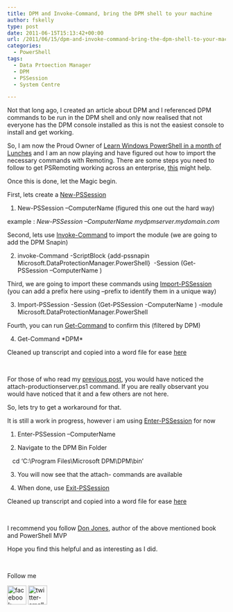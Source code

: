 ```yaml
---
title: DPM and Invoke-Command, bring the DPM shell to your machine
author: fskelly
type: post
date: 2011-06-15T15:13:42+00:00
url: /2011/06/15/dpm-and-invoke-command-bring-the-dpm-shell-to-your-machine/
categories:
  - PowerShell
tags:
  - Data Prtoection Manager
  - DPM
  - PSSession
  - System Centre

---
```

Not that long ago, I created an article about DPM and I referenced DPM commands to be run in the DPM shell and only now realised that not everyone has the DPM console installed as this is not the easiest console to install and get working.

So, I am now the Proud Owner of [Learn Windows PowerShell in a month of Lunches][1] and I am an now playing and have figured out how to import the necessary commands with Remoting. There are some steps you need to follow to get PSRemoting working across an enterprise, [this][2] might help.

Once this is done, let the Magic begin.

First, lets create a [New-PSSession][3]

1. New-PSSession –ComputerName <FQDN of DPM Server> (figured this one out the hard way)

example : _New-PSSession –ComputerName mydpmserver.mydomain.com_

Second, lets use [Invoke-Command][4] to import the module (we are going to add the DPM Snapin)

2. invoke-Command -ScriptBlock {add-pssnapin Microsoft.DataProtectionManager.PowerShell}&#160; -Session (Get-PSSession –ComputerName <FQDN of DPM Server>)

Third, we are going to import these commands using [Import-PSSession][5] (you can add a prefix here using –prefix to identify them in a unique way)

3. Import-PSSession -Session (Get-PSSession -ComputerName <FQDN of DPM Server>) -module Microsoft.DataProtectionManager.PowerShell

Fourth, you can run [Get-Command][6] to confirm this (filtered by DPM)

4. Get-Command \*DPM\*

Cleaned up transcript and copied into a word file for ease [here][7]

&#160;

For those of who read my [previous post][8], you would have noticed the attach-productionserver.ps1 command. If you are really observant you would have noticed that it and a few others are not here.

So, lets try to get a workaround for that.

It is still a work in progress, however i am using [Enter-PSSession][9] for now

1. Enter-PSSession –ComputerName <FQDN of DPM Server>

2. Navigate to the DPM Bin Folder

&#160;&#160; cd &#8216;C:\Program Files\Microsoft DPM\DPM\bin&#8217;

3. You will now see that the attach- commands are available

4. When done, use [Exit-PSSession][10]

Cleaned up transcript and copied into a word file for ease [here][11]

&#160;

I recommend you follow [Don Jones][12], author of the above mentioned book and PowerShell MVP

Hope you find this helpful and as interesting as I did.

&#160;

Follow me

[<img loading="lazy" style="background-image:none;padding-left:0;padding-right:0;display:inline;padding-top:0;border-width:0;" title="facebook-small322" border="0" alt="facebook-small322" src="http://fskelly.files.wordpress.com/2011/06/facebook-small322.jpg" width="44" height="44" />][13] [<img loading="lazy" style="background-image:none;padding-left:0;padding-right:0;display:inline;padding-top:0;border-width:0;" title="twitter-small322" border="0" alt="twitter-small322" src="http://fskelly.files.wordpress.com/2011/06/twitter-small322.jpg" width="44" height="44" />][14]

 [1]: http://www.manning.com/jones/
 [2]: http://www.damianflynn.com/2011/01/28/xx/
 [3]: http://technet.microsoft.com/en-us/library/dd347668.aspx
 [4]: http://technet.microsoft.com/en-us/library/dd347578.aspx
 [5]: http://technet.microsoft.com/en-us/library/dd347575.aspx
 [6]: http://technet.microsoft.com/en-us/library/dd347726.aspx
 [7]: http://fskelly.files.wordpress.com/2011/06/adding-dpm-commands.docx
 [8]: http://fskelly.wordpress.com/2011/05/27/changing-your-protection-server-in-dpm-to-another-server/
 [9]: http://technet.microsoft.com/en-us/library/dd315384.aspx
 [10]: http://technet.microsoft.com/en-us/library/dd315322.aspx
 [11]: http://fskelly.files.wordpress.com/2011/06/enter-pssessiondpmserver.docx
 [12]: http://twitter.com/#!/concentrateddon
 [13]: http://www.facebook.com/fletcher.kelly
 [14]: http://twitter.com/#!/fskelly